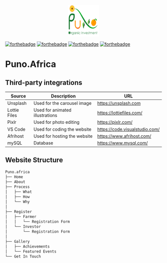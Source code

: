 <div align="center">
  <a href="https://puno.africa/">
    <img src="assets/images/puno-logo-2022.png" alt="Logo" width="100" height="100">
  </a>
</div>


[![forthebadge](https://forthebadge.com/images/badges/built-with-love.svg)](https://forthebadge.com)
[![forthebadge](https://forthebadge.com/images/badges/uses-html.svg)](https://forthebadge.com)
[![forthebadge](https://forthebadge.com/images/badges/ctrl-c-ctrl-v.svg)](https://forthebadge.com)
[![forthebadge](https://forthebadge.com/images/badges/it-works-why.svg)](https://forthebadge.com)

# Puno.Africa 

## Third-party integrations

| Source        | Description                                  | URL                     |
| ------------------ | -------------------------------------------- | -------------------------- |
| Unsplash            | Used for the carousel image                 | https://unsplash.com             |
| Lottie Files            | Used for animated illustrations                                  | https://lottiefiles.com/                |
| Pixlr            | Used for photo editing                                | https://pixlr.com/         |
| VS Code          | Used for coding the website                                 | https://code.visualstudio.com/         |
| Afrihost               | Used for hosting the website                                 | https://www.afrihost.com/    |
| mySQL              | Database                                 | https://www.mysql.com/             |



## Website Structure

```shell
Puno.africa
├── Home
├── About
├── Process
│   ├── What 
│   ├── How  
│   └── Why
│       
├── Register
│   ├── Farmer
│   │   └── Registration Form
│   └── Investor
│       └── Registration Form
│   
├── Gallery
│   ├── Achievements
│   └── Featured Events
└── Get In Touch
```